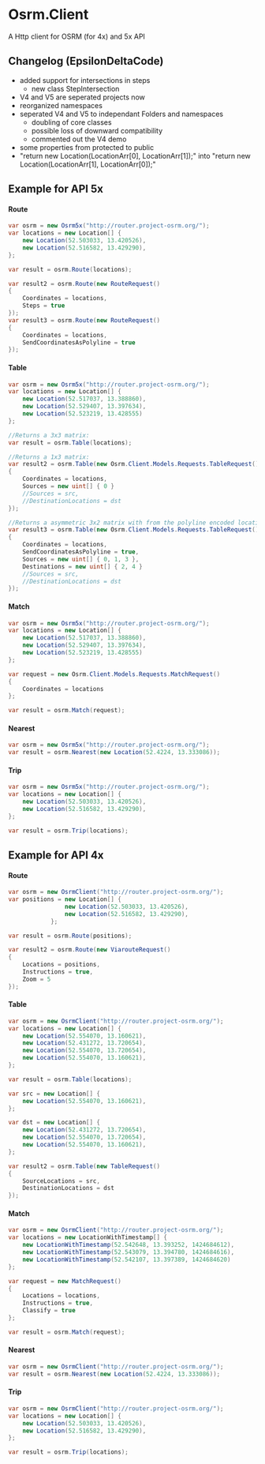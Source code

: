 Osrm.Client
==========
A Http client for OSRM (for 4x) and 5x API

## Changelog (EpsilonDeltaCode)

- added support for intersections in steps
  - new class StepIntersection
- V4 and V5 are seperated projects now
- reorganized namespaces
- seperated V4 and V5 to independant Folders and namespaces
  - doubling of core classes
  - possible loss of downward compatibility
  - commented out the V4 demo
- some properties from protected to public
- "return new Location(LocationArr[0], LocationArr[1]);" into "return new Location(LocationArr[1], LocationArr[0]);"


## Example for API 5x
#### Route
```csharp
var osrm = new Osrm5x("http://router.project-osrm.org/");
var locations = new Location[] {
    new Location(52.503033, 13.420526),
    new Location(52.516582, 13.429290),
};

var result = osrm.Route(locations);

var result2 = osrm.Route(new RouteRequest()
{
    Coordinates = locations,
    Steps = true
});
var result3 = osrm.Route(new RouteRequest()
{
    Coordinates = locations,
    SendCoordinatesAsPolyline = true
});
```

#### Table
```csharp
var osrm = new Osrm5x("http://router.project-osrm.org/");
var locations = new Location[] {
    new Location(52.517037, 13.388860),
    new Location(52.529407, 13.397634),
    new Location(52.523219, 13.428555)
};

//Returns a 3x3 matrix:
var result = osrm.Table(locations);

//Returns a 1x3 matrix:
var result2 = osrm.Table(new Osrm.Client.Models.Requests.TableRequest()
{
    Coordinates = locations,
    Sources = new uint[] { 0 }
    //Sources = src,
    //DestinationLocations = dst
});

//Returns a asymmetric 3x2 matrix with from the polyline encoded locations qikdcB}~dpXkkHz:
var result3 = osrm.Table(new Osrm.Client.Models.Requests.TableRequest()
{
    Coordinates = locations,
    SendCoordinatesAsPolyline = true,
    Sources = new uint[] { 0, 1, 3 },
    Destinations = new uint[] { 2, 4 }
    //Sources = src,
    //DestinationLocations = dst
});
```

#### Match
```csharp
var osrm = new Osrm5x("http://router.project-osrm.org/");
var locations = new Location[] {
    new Location(52.517037, 13.388860),
    new Location(52.529407, 13.397634),
    new Location(52.523219, 13.428555)
};

var request = new Osrm.Client.Models.Requests.MatchRequest()
{
    Coordinates = locations
};

var result = osrm.Match(request);
```

#### Nearest
```csharp
var osrm = new Osrm5x("http://router.project-osrm.org/");
var result = osrm.Nearest(new Location(52.4224, 13.333086));
```

#### Trip
```csharp
var osrm = new Osrm5x("http://router.project-osrm.org/");
var locations = new Location[] {
    new Location(52.503033, 13.420526),
    new Location(52.516582, 13.429290),
};

var result = osrm.Trip(locations);
```


## Example for API 4x
#### Route
```csharp
var osrm = new OsrmClient("http://router.project-osrm.org/");
var positions = new Location[] {
                new Location(52.503033, 13.420526),
                new Location(52.516582, 13.429290),
            };

var result = osrm.Route(positions);

var result2 = osrm.Route(new ViarouteRequest()
{
    Locations = positions,
    Instructions = true,
    Zoom = 5
});
```

#### Table
```csharp
var osrm = new OsrmClient("http://router.project-osrm.org/");
var locations = new Location[] {
    new Location(52.554070, 13.160621),
    new Location(52.431272, 13.720654),
    new Location(52.554070, 13.720654),
    new Location(52.554070, 13.160621),
};

var result = osrm.Table(locations);

var src = new Location[] {
    new Location(52.554070, 13.160621),
};

var dst = new Location[] {
    new Location(52.431272, 13.720654),
    new Location(52.554070, 13.720654),
    new Location(52.554070, 13.160621),
};

var result2 = osrm.Table(new TableRequest()
{
    SourceLocations = src,
    DestinationLocations = dst
});
```

#### Match
```csharp
var osrm = new OsrmClient("http://router.project-osrm.org/");
var locations = new LocationWithTimestamp[] {
    new LocationWithTimestamp(52.542648, 13.393252, 1424684612),
    new LocationWithTimestamp(52.543079, 13.394780, 1424684616),
    new LocationWithTimestamp(52.542107, 13.397389, 1424684620)
};

var request = new MatchRequest()
{
    Locations = locations,
    Instructions = true,
    Classify = true
};

var result = osrm.Match(request);
```

#### Nearest
```csharp
var osrm = new OsrmClient("http://router.project-osrm.org/");
var result = osrm.Nearest(new Location(52.4224, 13.333086));
```

#### Trip
```csharp
var osrm = new OsrmClient("http://router.project-osrm.org/");
var locations = new Location[] {
    new Location(52.503033, 13.420526),
    new Location(52.516582, 13.429290),
};

var result = osrm.Trip(locations);
```

